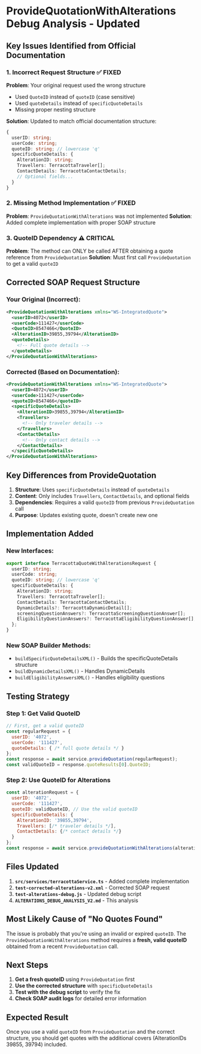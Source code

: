 # ProvideQuotationWithAlterations Debug Analysis - Updated

## Key Issues Identified from Official Documentation

### 1. **Incorrect Request Structure** ✅ FIXED
**Problem**: Your original request used the wrong structure
- Used `QuoteID` instead of `quoteID` (case sensitive)
- Used `quoteDetails` instead of `specificQuoteDetails`
- Missing proper nesting structure

**Solution**: Updated to match official documentation structure:
```typescript
{
  userID: string;
  userCode: string;
  quoteID: string; // lowercase 'q'
  specificQuoteDetails: {
    AlterationID: string;
    Travellers: TerracottaTraveler[];
    ContactDetails: TerracottaContactDetails;
    // Optional fields...
  }
}
```

### 2. **Missing Method Implementation** ✅ FIXED
**Problem**: `ProvideQuotationWithAlterations` was not implemented
**Solution**: Added complete implementation with proper SOAP structure

### 3. **QuoteID Dependency** ⚠️ CRITICAL
**Problem**: The method can ONLY be called AFTER obtaining a quote reference from `ProvideQuotation`
**Solution**: Must first call `ProvideQuotation` to get a valid `quoteID`

## Corrected SOAP Request Structure

### Your Original (Incorrect):
```xml
<ProvideQuotationWithAlterations xmlns="WS-IntegratedQuote">
  <userID>4072</userID>
  <userCode>111427</userCode>
  <QuoteID>8547466</QuoteID>
  <AlterationID>39855,39794</AlterationID>
  <quoteDetails>
    <!-- Full quote details -->
  </quoteDetails>
</ProvideQuotationWithAlterations>
```

### Corrected (Based on Documentation):
```xml
<ProvideQuotationWithAlterations xmlns="WS-IntegratedQuote">
  <userID>4072</userID>
  <userCode>111427</userCode>
  <quoteID>8547466</quoteID>
  <specificQuoteDetails>
    <AlterationID>39855,39794</AlterationID>
    <Travellers>
      <!-- Only traveler details -->
    </Travellers>
    <ContactDetails>
      <!-- Only contact details -->
    </ContactDetails>
  </specificQuoteDetails>
</ProvideQuotationWithAlterations>
```

## Key Differences from ProvideQuotation

1. **Structure**: Uses `specificQuoteDetails` instead of `quoteDetails`
2. **Content**: Only includes `Travellers`, `ContactDetails`, and optional fields
3. **Dependencies**: Requires a valid `quoteID` from previous `ProvideQuotation` call
4. **Purpose**: Updates existing quote, doesn't create new one

## Implementation Added

### New Interfaces:
```typescript
export interface TerracottaQuoteWithAlterationsRequest {
  userID: string;
  userCode: string;
  quoteID: string; // lowercase 'q'
  specificQuoteDetails: {
    AlterationID: string;
    Travellers: TerracottaTraveler[];
    ContactDetails: TerracottaContactDetails;
    DynamicDetails?: TerracottaDynamicDetail[];
    screeningQuestionAnswers?: TerracottaScreeningQuestionAnswer[];
    EligibilityQuestionAnswers?: TerracottaEligibilityQuestionAnswer[];
  };
}
```

### New SOAP Builder Methods:
- `buildSpecificQuoteDetailsXML()` - Builds the specificQuoteDetails structure
- `buildDynamicDetailsXML()` - Handles DynamicDetails
- `buildEligibilityAnswersXML()` - Handles eligibility questions

## Testing Strategy

### Step 1: Get Valid QuoteID
```javascript
// First, get a valid quoteID
const regularRequest = {
  userID: '4072',
  userCode: '111427',
  quoteDetails: { /* full quote details */ }
};
const response = await service.provideQuotation(regularRequest);
const validQuoteID = response.quoteResults[0].QuoteID;
```

### Step 2: Use QuoteID for Alterations
```javascript
const alterationRequest = {
  userID: '4072',
  userCode: '111427',
  quoteID: validQuoteID, // Use the valid quoteID
  specificQuoteDetails: {
    AlterationID: '39855,39794',
    Travellers: [/* traveler details */],
    ContactDetails: {/* contact details */}
  }
};
const response = await service.provideQuotationWithAlterations(alterationRequest);
```

## Files Updated

1. **`src/services/terracottaService.ts`** - Added complete implementation
2. **`test-corrected-alterations-v2.xml`** - Corrected SOAP request
3. **`test-alterations-debug.js`** - Updated debug script
4. **`ALTERATIONS_DEBUG_ANALYSIS_V2.md`** - This analysis

## Most Likely Cause of "No Quotes Found"

The issue is probably that you're using an invalid or expired `quoteID`. The `ProvideQuotationWithAlterations` method requires a **fresh, valid quoteID** obtained from a recent `ProvideQuotation` call.

## Next Steps

1. **Get a fresh quoteID** using `ProvideQuotation` first
2. **Use the corrected structure** with `specificQuoteDetails`
3. **Test with the debug script** to verify the fix
4. **Check SOAP audit logs** for detailed error information

## Expected Result

Once you use a valid `quoteID` from `ProvideQuotation` and the correct structure, you should get quotes with the additional covers (AlterationIDs 39855, 39794) included.








